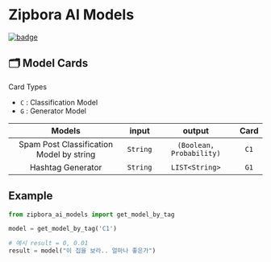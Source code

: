 # Zipbora AI Models 

[![badge](https://img.shields.io/badge/Version-1.0.0-brightgreen)]()

## 🗂 Model Cards 

Card Types 
* `C`  : Classification Model
* `G`  : Generator Model

|Models | input | output| Card |
|:-:|:-:|:-:|:-:|
|Spam Post Classification Model by string| `String` | `(Boolean, Probability)`| `C1`|
|Hashtag Generator | `String`  | `LIST<String>`|  `G1` |  

## Example

```python
from zipbora_ai_models import get_model_by_tag

model = get_model_by_tag('C1')

# 예시 result = 0, 0.01  
result = model("이 집을 보라.. 얼마나 좋은가")

```
